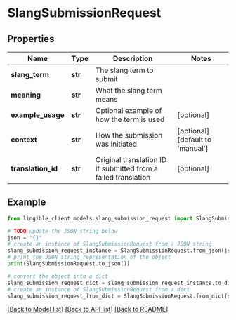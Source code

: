 # SlangSubmissionRequest


## Properties

Name | Type | Description | Notes
------------ | ------------- | ------------- | -------------
**slang_term** | **str** | The slang term to submit |
**meaning** | **str** | What the slang term means |
**example_usage** | **str** | Optional example of how the term is used | [optional]
**context** | **str** | How the submission was initiated | [optional] [default to 'manual']
**translation_id** | **str** | Original translation ID if submitted from a failed translation | [optional]

## Example

```python
from lingible_client.models.slang_submission_request import SlangSubmissionRequest

# TODO update the JSON string below
json = "{}"
# create an instance of SlangSubmissionRequest from a JSON string
slang_submission_request_instance = SlangSubmissionRequest.from_json(json)
# print the JSON string representation of the object
print(SlangSubmissionRequest.to_json())

# convert the object into a dict
slang_submission_request_dict = slang_submission_request_instance.to_dict()
# create an instance of SlangSubmissionRequest from a dict
slang_submission_request_from_dict = SlangSubmissionRequest.from_dict(slang_submission_request_dict)
```
[[Back to Model list]](../README.md#documentation-for-models) [[Back to API list]](../README.md#documentation-for-api-endpoints) [[Back to README]](../README.md)
